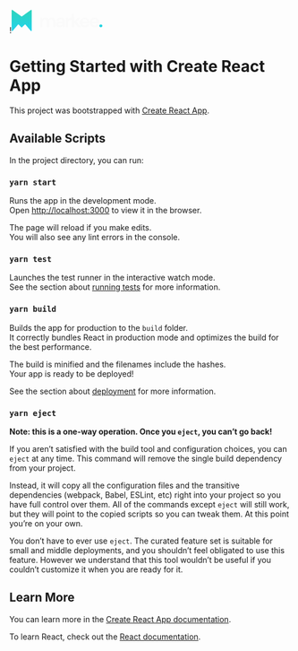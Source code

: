 !<svg width="164" height="45" viewBox="0 0 164 45" fill="none" xmlns="http://www.w3.org/2000/svg">
<path d="M50.982 34V17.2153H54.8059L55.1781 19.4826C55.7196 18.6704 56.4302 18.0274 57.3101 17.5537C58.2125 17.0573 59.2502 16.8092 60.4234 16.8092C63.0178 16.8092 64.8564 17.8131 65.9393 19.821C66.5484 18.896 67.3606 18.1628 68.3758 17.6213C69.4136 17.0799 70.5416 16.8092 71.7598 16.8092C73.9481 16.8092 75.6289 17.4634 76.802 18.7719C77.9751 20.0804 78.5617 21.998 78.5617 24.5247V34H74.2301V24.9308C74.2301 23.487 73.9481 22.3815 73.3841 21.6145C72.8427 20.8474 71.9967 20.4639 70.8461 20.4639C69.673 20.4639 68.7255 20.8926 68.0035 21.7498C67.3042 22.6071 66.9545 23.8028 66.9545 25.3369V34H62.623V24.9308C62.623 23.487 62.341 22.3815 61.777 21.6145C61.213 20.8474 60.3444 20.4639 59.1713 20.4639C58.0207 20.4639 57.0845 20.8926 56.3625 21.7498C55.6632 22.6071 55.3135 23.8028 55.3135 25.3369V34H50.982ZM85.7535 34.4061C84.3096 34.4061 83.1252 34.1805 82.2003 33.7292C81.2753 33.2555 80.5872 32.6351 80.136 31.868C79.6848 31.101 79.4592 30.255 79.4592 29.33C79.4592 27.7734 80.0683 26.51 81.2866 25.5399C82.5048 24.5699 84.3322 24.0848 86.7687 24.0848H91.0325V23.6787C91.0325 22.5282 90.7054 21.6822 90.0512 21.1407C89.3969 20.5993 88.5848 20.3286 87.6147 20.3286C86.7349 20.3286 85.9678 20.5429 85.3136 20.9715C84.6593 21.3776 84.2532 21.9867 84.0953 22.7989H79.8653C79.9781 21.5806 80.3842 20.5203 81.0835 19.6179C81.8055 18.7155 82.7304 18.0274 83.8584 17.5537C84.9864 17.0573 86.2498 16.8092 87.6485 16.8092C90.0399 16.8092 91.9237 17.407 93.2998 18.6027C94.676 19.7984 95.3641 21.4904 95.3641 23.6787V34H91.6755L91.2694 31.2928C90.7731 32.1952 90.0737 32.9396 89.1713 33.5262C88.2915 34.1128 87.1522 34.4061 85.7535 34.4061ZM86.7349 31.022C87.9757 31.022 88.9345 30.616 89.6113 29.8038C90.3106 28.9916 90.7505 27.9877 90.931 26.792H87.2425C86.0919 26.792 85.2684 27.0063 84.7721 27.435C84.2758 27.8411 84.0276 28.3487 84.0276 28.9578C84.0276 29.612 84.2758 30.1196 84.7721 30.4806C85.2684 30.8416 85.9227 31.022 86.7349 31.022ZM96.7904 34V17.2153H100.648L101.054 20.3624C101.663 19.2795 102.487 18.4222 103.525 17.7905C104.585 17.1363 105.826 16.8092 107.247 16.8092V21.3776H106.029C105.081 21.3776 104.235 21.5242 103.491 21.8175C102.746 22.1108 102.16 22.6184 101.731 23.3403C101.325 24.0622 101.122 25.0662 101.122 26.3521V34H96.7904ZM107.5 34V9.63507H111.832V24.0171L117.788 17.2153H122.931L116.062 24.8631L124.048 34H118.634L111.832 25.5738V34H107.5ZM130.794 34.4061C129.102 34.4061 127.602 34.0451 126.293 33.3232C124.985 32.6012 123.958 31.586 123.214 30.2776C122.469 28.9691 122.097 27.4575 122.097 25.743C122.097 24.0058 122.458 22.4605 123.18 21.1069C123.924 19.7533 124.94 18.7042 126.225 17.9597C127.534 17.1927 129.068 16.8092 130.828 16.8092C132.475 16.8092 133.93 17.1701 135.193 17.8921C136.456 18.614 137.438 19.6066 138.137 20.87C138.859 22.1108 139.22 23.4982 139.22 25.0323C139.22 25.2805 139.209 25.5399 139.186 25.8107C139.186 26.0814 139.175 26.3634 139.152 26.6567H126.395C126.485 27.9651 126.936 28.9916 127.748 29.7361C128.583 30.4806 129.587 30.8528 130.76 30.8528C131.64 30.8528 132.373 30.6611 132.96 30.2776C133.569 29.8715 134.02 29.3526 134.313 28.7209H138.713C138.397 29.7812 137.866 30.7513 137.122 31.6312C136.4 32.4884 135.498 33.1652 134.415 33.6616C133.354 34.1579 132.148 34.4061 130.794 34.4061ZM130.828 20.3286C129.767 20.3286 128.831 20.6331 128.019 21.2422C127.207 21.8288 126.688 22.7312 126.462 23.9494H134.821C134.753 22.844 134.347 21.9642 133.603 21.3099C132.858 20.6557 131.933 20.3286 130.828 20.3286ZM148.311 34.4061C146.619 34.4061 145.119 34.0451 143.811 33.3232C142.502 32.6012 141.476 31.586 140.731 30.2776C139.987 28.9691 139.615 27.4575 139.615 25.743C139.615 24.0058 139.976 22.4605 140.697 21.1069C141.442 19.7533 142.457 18.7042 143.743 17.9597C145.052 17.1927 146.586 16.8092 148.345 16.8092C149.992 16.8092 151.447 17.1701 152.711 17.8921C153.974 18.614 154.955 19.6066 155.655 20.87C156.377 22.1108 156.738 23.4982 156.738 25.0323C156.738 25.2805 156.726 25.5399 156.704 25.8107C156.704 26.0814 156.693 26.3634 156.67 26.6567H143.912C144.002 27.9651 144.454 28.9916 145.266 29.7361C146.101 30.4806 147.105 30.8528 148.278 30.8528C149.157 30.8528 149.891 30.6611 150.477 30.2776C151.086 29.8715 151.538 29.3526 151.831 28.7209H156.23C155.914 29.7812 155.384 30.7513 154.64 31.6312C153.918 32.4884 153.015 33.1652 151.932 33.6616C150.872 34.1579 149.665 34.4061 148.311 34.4061ZM148.345 20.3286C147.285 20.3286 146.349 20.6331 145.537 21.2422C144.724 21.8288 144.206 22.7312 143.98 23.9494H152.338C152.271 22.844 151.865 21.9642 151.12 21.3099C150.376 20.6557 149.451 20.3286 148.345 20.3286Z" fill="#FAFAFA"/>
<path d="M159.535 34.2369C158.745 34.2369 158.091 33.9887 157.572 33.4924C157.076 32.996 156.828 32.3982 156.828 31.6988C156.828 30.9769 157.076 30.3678 157.572 29.8715C158.091 29.3752 158.745 29.127 159.535 29.127C160.324 29.127 160.967 29.3752 161.464 29.8715C161.983 30.3678 162.242 30.9769 162.242 31.6988C162.242 32.3982 161.983 32.996 161.464 33.4924C160.967 33.9887 160.324 34.2369 159.535 34.2369Z" fill="url(#paint0_linear)"/>
<path d="M0 39.9821V14.5029V4.37622C0 3.55665 0.926716 3.08024 1.59323 3.55717L17.3594 14.8389C17.7099 15.0896 18.1811 15.0896 18.5316 14.8389L34.2978 3.55717C34.9643 3.08024 35.8911 3.55665 35.8911 4.37622V39.9371C35.8911 40.8772 34.7171 41.3047 34.1126 40.5847L24.9553 29.6776C24.5811 29.232 23.9083 29.1952 23.4878 29.5973L18.656 34.2182C18.2609 34.596 17.6364 34.5897 17.2491 34.2038L12.6482 29.6205C12.2332 29.2071 11.5543 29.2337 11.1729 29.6783L1.77157 40.6378C1.1629 41.3474 0 40.9169 0 39.9821Z" fill="url(#paint1_linear)"/>
<defs>
<linearGradient id="paint0_linear" x1="106.391" y1="-3.05176e-05" x2="106.391" y2="44.3144" gradientUnits="userSpaceOnUse">
<stop stop-color="#2DD4BF"/>
<stop offset="1" stop-color="#22D3EE"/>
</linearGradient>
<linearGradient id="paint1_linear" x1="17.6468" y1="6.07947" x2="17.6468" y2="42.703" gradientUnits="userSpaceOnUse">
<stop stop-color="#2DD4BF"/>
<stop offset="1" stop-color="#22D3EE"/>
</linearGradient>
</defs>
</svg>

# Getting Started with Create React App

This project was bootstrapped with [Create React App](https://github.com/facebook/create-react-app).

## Available Scripts

In the project directory, you can run:

### `yarn start`

Runs the app in the development mode.\
Open [http://localhost:3000](http://localhost:3000) to view it in the browser.

The page will reload if you make edits.\
You will also see any lint errors in the console.

### `yarn test`

Launches the test runner in the interactive watch mode.\
See the section about [running tests](https://facebook.github.io/create-react-app/docs/running-tests) for more information.

### `yarn build`

Builds the app for production to the `build` folder.\
It correctly bundles React in production mode and optimizes the build for the best performance.

The build is minified and the filenames include the hashes.\
Your app is ready to be deployed!

See the section about [deployment](https://facebook.github.io/create-react-app/docs/deployment) for more information.

### `yarn eject`

**Note: this is a one-way operation. Once you `eject`, you can’t go back!**

If you aren’t satisfied with the build tool and configuration choices, you can `eject` at any time. This command will remove the single build dependency from your project.

Instead, it will copy all the configuration files and the transitive dependencies (webpack, Babel, ESLint, etc) right into your project so you have full control over them. All of the commands except `eject` will still work, but they will point to the copied scripts so you can tweak them. At this point you’re on your own.

You don’t have to ever use `eject`. The curated feature set is suitable for small and middle deployments, and you shouldn’t feel obligated to use this feature. However we understand that this tool wouldn’t be useful if you couldn’t customize it when you are ready for it.

## Learn More

You can learn more in the [Create React App documentation](https://facebook.github.io/create-react-app/docs/getting-started).

To learn React, check out the [React documentation](https://reactjs.org/).
